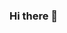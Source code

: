 ### Hi there 👋

<!--
**dopamine26/dopamine26** is a ✨ _special_ ✨ repository because its `README.md` (this file) appears on your GitHub profile.

Here are some ideas to get you started:

- 🔭 I’m currently working on Web Development
- 🌱 I’m currently learning  React
- 👯 I’m looking to collaborate on React projects
- 🤔 I’m looking for help with a Stratup
- 💬 Ask me about  Web Dev
- 📫 How to reach me: ...
- 😄 Pronouns: ...
- ⚡ Fun fact: ...
-->
